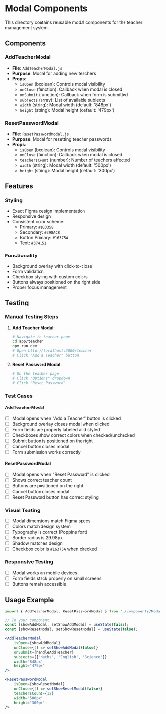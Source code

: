 # Modal Components

This directory contains reusable modal components for the teacher management system.

## Components

### AddTeacherModal
- **File**: `AddTeacherModal.js`
- **Purpose**: Modal for adding new teachers
- **Props**:
  - `isOpen` (boolean): Controls modal visibility
  - `onClose` (function): Callback when modal is closed
  - `onSubmit` (function): Callback when form is submitted
  - `subjects` (array): List of available subjects
  - `width` (string): Modal width (default: '848px')
  - `height` (string): Modal height (default: '479px')

### ResetPasswordModal
- **File**: `ResetPasswordModal.js`
- **Purpose**: Modal for resetting teacher passwords
- **Props**:
  - `isOpen` (boolean): Controls modal visibility
  - `onClose` (function): Callback when modal is closed
  - `teachersCount` (number): Number of teachers affected
  - `width` (string): Modal width (default: '500px')
  - `height` (string): Modal height (default: '300px')

## Features

### Styling
- Exact Figma design implementation
- Responsive design
- Consistent color scheme:
  - Primary: `#103358`
  - Secondary: `#398AC8`
  - Button Primary: `#16375A`
  - Text: `#374151`

### Functionality
- Background overlay with click-to-close
- Form validation
- Checkbox styling with custom colors
- Buttons always positioned on the right side
- Proper focus management

## Testing

### Manual Testing Steps

1. **Add Teacher Modal**:
   ```bash
   # Navigate to teacher page
   cd app/teacher
   npm run dev
   # Open http://localhost:3000/teacher
   # Click "Add a Teacher" button
   ```

2. **Reset Password Modal**:
   ```bash
   # On the teacher page
   # Click "Options" dropdown
   # Click "Reset Password"
   ```

### Test Cases

#### AddTeacherModal
- [ ] Modal opens when "Add a Teacher" button is clicked
- [ ] Background overlay closes modal when clicked
- [ ] Form fields are properly labeled and styled
- [ ] Checkboxes show correct colors when checked/unchecked
- [ ] Submit button is positioned on the right
- [ ] Cancel button closes modal
- [ ] Form submission works correctly

#### ResetPasswordModal
- [ ] Modal opens when "Reset Password" is clicked
- [ ] Shows correct teacher count
- [ ] Buttons are positioned on the right
- [ ] Cancel button closes modal
- [ ] Reset Password button has correct styling

### Visual Testing
- [ ] Modal dimensions match Figma specs
- [ ] Colors match design system
- [ ] Typography is correct (Poppins font)
- [ ] Border radius is 29.98px
- [ ] Shadow matches design
- [ ] Checkbox color is `#16375A` when checked

### Responsive Testing
- [ ] Modal works on mobile devices
- [ ] Form fields stack properly on small screens
- [ ] Buttons remain accessible

## Usage Example

```jsx
import { AddTeacherModal, ResetPasswordModal } from './components/Modal';

// In your component
const [showAddModal, setShowAddModal] = useState(false);
const [showResetModal, setShowResetModal] = useState(false);

<AddTeacherModal 
    isOpen={showAddModal}
    onClose={() => setShowAddModal(false)}
    onSubmit={handleAddTeacher}
    subjects={['Maths', 'English', 'Science']}
    width="848px"
    height="479px"
/>

<ResetPasswordModal
    isOpen={showResetModal}
    onClose={() => setShowResetModal(false)}
    teachersCount={12}
    width="500px"
    height="300px"
/>
``` 